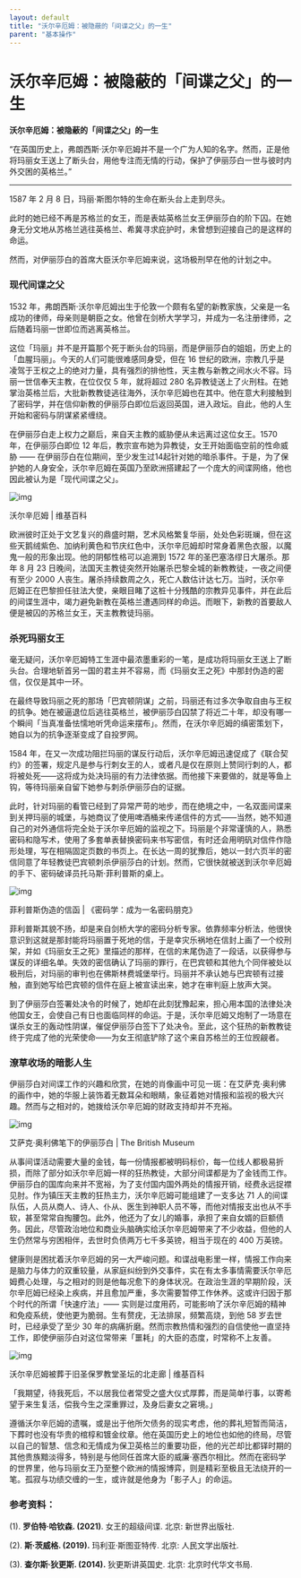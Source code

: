 ```yaml
---
layout: default
title: "沃尔辛厄姆：被隐蔽的「间谍之父」的一生"
parent: "基本操作"
---
```


# 沃尔辛厄姆：被隐蔽的「间谍之父」的一生

**沃尔辛厄姆：被隐蔽的「间谍之父」的一生**

“在英国历史上，弗朗西斯·沃尔辛厄姆并不是一个广为人知的名字。然而，正是他将玛丽女王送上了断头台，用他专注而无情的行动，保护了伊丽莎白一世与彼时内外交困的英格兰。”

***

1587 年 2 月 8 日，玛丽·斯图尔特的生命在断头台上走到尽头。

此时的她已经不再是苏格兰的女王，而是表姑英格兰女王伊丽莎白的阶下囚。在她身无分文地从苏格兰逃往英格兰、希冀寻求庇护时，未曾想到迎接自己的是这样的命运。

然而，对伊丽莎白的首席大臣沃尔辛厄姆来说，这场极刑早在他的计划之中。

### **现代间谍之父**

1532 年，弗朗西斯·沃尔辛厄姆出生于伦敦一个颇有名望的新教家族，父亲是一名成功的律师，母亲则是朝臣之女。他曾在剑桥大学学习，并成为一名注册律师，之后随着玛丽一世即位而逃离英格兰。

这位「玛丽」并不是开篇那个死于断头台的玛丽，而是伊丽莎白的姐姐，历史上的「血腥玛丽」。今天的人们可能很难感同身受，但在 16 世纪的欧洲，宗教几乎是凌驾于王权之上的绝对力量，具有强烈的排他性，天主教与新教之间水火不容。玛丽一世信奉天主教，在位仅仅 5 年，就将超过 280 名异教徒送上了火刑柱。在她掌治英格兰后，大批新教教徒逃往海外，沃尔辛厄姆也在其中。他在意大利接触到了密码学，并在信仰新教的伊丽莎白即位后返回英国，进入政坛。自此，他的人生开始和密码与阴谋紧紧缠绕。

在伊丽莎白走上权力之巅后，来自天主教的威胁便从未远离过这位女王。1570 年，在伊丽莎白即位 12 年后，教宗宣布她为异教徒，女王开始面临空前的性命威胁 —— 在伊丽莎白在位期间，至少发生过14起针对她的暗杀事件。于是，为了保护她的人身安全，沃尔辛厄姆在英国乃至欧洲搭建起了一个庞大的间谍网络，他也因此被认为是「现代间谍之父」。

![img](https://jibencaozuo.com/static/media/01.fc3c416f.png)

沃尔辛厄姆 | 维基百科

欧洲彼时正处于文艺复兴的鼎盛时期，艺术风格繁复华丽，处处色彩斑斓，但在这些天鹅绒紫色、加纳利黄色和节庆红色中，沃尔辛厄姆却时常身着黑色衣服，以魔鬼一般的形象出现。他的阴郁性格可以追溯到 1572 年的圣巴塞洛缪日大屠杀。那年 8 月 23 日晚间，法国天主教徒突然开始屠杀巴黎全城的新教教徒，一夜之间便有至少 2000 人丧生。屠杀持续数周之久，死亡人数估计达七万。当时，沃尔辛厄姆正在巴黎担任驻法大使，亲眼目睹了这桩十分残酷的宗教异见事件，并在此后的间谍生涯中，竭力避免新教在英格兰遭遇同样的命运。而眼下，新教的首要敌人便是被囚的苏格兰女王，天主教教徒玛丽。

### **杀死玛丽女王**

毫无疑问，沃尔辛厄姆特工生涯中最浓墨重彩的一笔，是成功将玛丽女王送上了断头台。合理地斩首另一国的君主并不容易，而《玛丽女王之死》中那封伪造的密信，仅仅是其中一环。

在最终导致玛丽之死的那场「巴宾顿阴谋」之前，玛丽还有过多次争取自由与王权的抗争。她在被逼退位后逃往英格兰，被伊丽莎白囚禁了将近二十年，却没有哪一个瞬间「当真准备怯懦地听凭命运来摆布」。然而，在沃尔辛厄姆的缜密策划下，她自以为的抗争逐渐变成了自投罗网。

1584 年，在又一次成功阻拦玛丽的谋反行动后，沃尔辛厄姆迅速促成了《联合契约》的签署，规定凡是参与行刺女王的人，或者凡是仅在原则上赞同行刺的人，都将被处死——这将成为处决玛丽的有力法律依据。而他接下来要做的，就是等鱼上钩，等待玛丽亲自留下她参与刺杀伊丽莎白的证据。

此时，针对玛丽的看管已经到了异常严苛的地步，而在绝境之中，一名双面间谍来到关押玛丽的城堡，与她商议了使用啤酒桶来传递信件的方式——当然，她不知道自己的对外通信将完全处于沃尔辛厄姆的监视之下。玛丽是个非常谨慎的人，熟悉密码和隐写术，使用了多套单表替换密码来书写密信，有时还会用明矾对信件作隐形处理，写在相隔固定页数的书页上。在长达一周的犹豫后，她以一封六页半的密信同意了年轻教徒巴宾顿刺杀伊丽莎白的计划。然而，它很快就被送到沃尔辛厄姆的手下、密码破译员托马斯·菲利普斯的桌上。

![img](https://jibencaozuo.com/static/media/02.c9b977c6.png)

菲利普斯伪造的信函 | 《密码学：成为一名密码朋克》

菲利普斯其貌不扬，却是来自剑桥大学的密码分析专家。依靠频率分析法，他很快意识到这就是那封能将玛丽置于死地的信，于是幸灾乐祸地在信封上画了一个绞刑架，并如《玛丽女王之死》里描述的那样，在信的末尾伪造了一段话，以获得参与谋反的详细名单。失效的密信确认了玛丽的罪行，在巴宾顿和其他九个同伴被处以极刑后，对玛丽的审判也在佛斯林费城堡举行。玛丽并不承认她与巴宾顿有过接触，直到她写给巴宾顿的信件在庭上被宣读出来，她才在审判庭上放声大哭。

到了伊丽莎白签署处决令的时候了，她却在此刻犹豫起来，担心用本国的法律处决他国女王，会使自己有日也面临同样的命运。于是，沃尔辛厄姆又炮制了一场意在谋杀女王的轰动性阴谋，催促伊丽莎白签下了处决令。至此，这个狂热的新教教徒终于完成了他的光荣使命——为女王彻底铲除了这个来自苏格兰的王位觊觎者。

### **潦草收场的暗影人生**

伊丽莎白对间谍工作的兴趣和欣赏，在她的肖像画中可见一斑：在艾萨克·奥利佛的画作中，她的华服上装饰着无数耳朵和眼睛，象征着她对情报和监视的极大兴趣。然而与之相对的，她拨给沃尔辛厄姆的财政支持却并不充裕。

![img](https://jibencaozuo.com/static/media/03.234a0a58.png)

艾萨克·奥利佛笔下的伊丽莎白 | The British Museum

从事间谍活动需要大量的金钱，每一份情报都被明码标价，每一位线人都极易折损，而除了部分如沃尔辛厄姆一样的狂热教徒，大部分间谍都是为了金钱而工作。伊丽莎白的国库向来并不宽裕，为了支付国内国外两处的情报开销，经费永远捉襟见肘。作为镇压天主教的狂热主力，沃尔辛厄姆可能组建了一支多达 71 人的间谍队伍，人员从商人、诗人、仆从、医生到神职人员不等，而他对情报支出也从不手软，甚至常常自掏腰包。此外，他还为了女儿的婚事，承担了来自女婿的巨额债务。因此，尽管政治地位和商业头脑确实给沃尔辛厄姆带来了不少收益，但他的人生仍然常与穷困相伴，去世时负债两万七千多英镑，相当于现在的 400 万英镑。

健康则是困扰着沃尔辛厄姆的另一大严峻问题。和谍战电影里一样，情报工作向来是脑力与体力的双重较量，从家庭纠纷到外交事件，实在有太多事情需要沃尔辛厄姆费心处理，与之相对的则是他每况愈下的身体状况。在政治生涯的早期阶段，沃尔辛厄姆已经染上疾病，并且愈加严重，多次需要暂停工作休养。这或许归因于那个时代的所谓「快速疗法」—— 实则是过度用药，可能影响了沃尔辛厄姆的精神和免疫系统，使他更为脆弱。生有赘疣，无法排尿，频繁高烧，到他 58 岁去世时，已经承受了至少 30 年的病痛折磨。然而宗教热情和强烈的自信使他一直坚持工作，即使伊丽莎白对这位常带来「噩耗」的大臣的态度，时常称不上友善。

![img](https://jibencaozuo.com/static/media/04.747914f0.png)

沃尔辛厄姆被葬于旧圣保罗教堂圣坛的北走廊 | 维基百科

「我期望，待我死后，不以居我位者常受之盛大仪式厚葬，而是简单行事，以寄希望于来生复活，偿我今生之深重罪过，及身后妻女之窘境。」

遵循沃尔辛厄姆的遗嘱，或是出于他所欠债务的现实考虑，他的葬礼短暂而简洁，下葬时也没有华贵的棺椁和镀金纹章。他在英国历史上的地位也如他的终局，尽管以自己的智慧、信念和无情成为保卫英格兰的重要功臣，他的光芒却比都铎时期的其他贵族黯淡得多，特别是与他同任首席大臣的威廉·塞西尔相比。然而在密码学的世界里，他与玛丽女王乃至整个欧洲的情报博弈，则是精彩至极且无法绕开的一笔。孤寂与功绩交缠的一生，或许就是他身为「影子人」的命运。

### 参考资料：

(1). **罗伯特·哈钦森. (2021)**. 女王的超级间谍. 北京: 新世界出版社.

(2). **斯·茨威格. (2019).** 玛利亚·斯图亚特传. 北京: 人民文学出版社.

(3). **查尔斯·狄更斯. (2014).** 狄更斯讲英国史. 北京: 北京时代华文书局.
